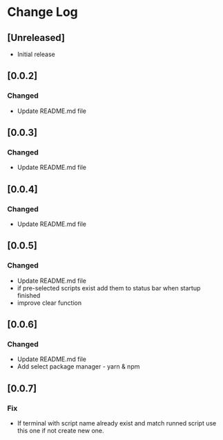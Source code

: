 # Change Log

## [Unreleased]

- Initial release

## [0.0.2]

### Changed

- Update README.md file

## [0.0.3]

### Changed

- Update README.md file

## [0.0.4]

### Changed

- Update README.md file

## [0.0.5]

### Changed

- Update README.md file
- if pre-selected scripts exist add them to status bar when startup finished
- improve clear function

## [0.0.6]

### Changed

- Update README.md file
- Add select package manager - yarn & npm

## [0.0.7]

### Fix

- If terminal with script name already exist and match runned script use this one if not create new one.

